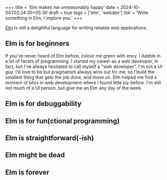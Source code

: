 +++
title = 'Elm makes me unreasonably happy'
date = 2024-10-04T02:24:35+05:30
draft = true
tags = ['elm', 'webdev']
tldr = 'Write something in Elm, I implore you.'
+++

[Elm](https://elm-lang.org) is _still_ a delightful language
for writing reliable web applications.

<!--more-->

## Elm is for beginners

If you've never heard of Elm before, colour me green with envy.
I dabble in a lot of facets of programming.
I started my career as a web developer, in fact, but I've always
hesitated to call myself a "web developer". I'm not a UI guy.
I'd love to be but pragmatism always wins out for me, so I build
the smallest thing that gets the job done, and move on.
Elm helped me find a moment of bliss in web development where I found
little joy before. I'm still not much of a UI person, but give
me an Elm any day of the week.

## Elm is for debuggability

## Elm is for fun(ctional programming)

## Elm is straightforward(-ish)

## Elm might be dead

## Elm is forever
